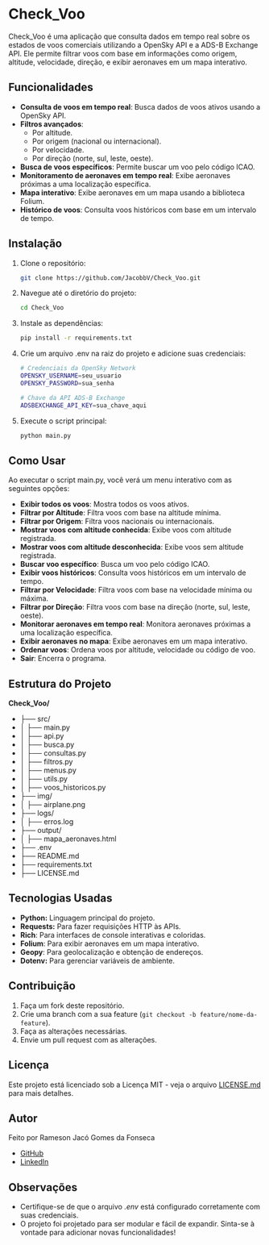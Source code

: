 # Check_Voo

Check_Voo é uma aplicação que consulta dados em tempo real sobre os estados de voos comerciais utilizando a OpenSky API e a ADS-B Exchange API. Ele permite filtrar voos com base em informações como origem, altitude, velocidade, direção, e exibir aeronaves em um mapa interativo.

## Funcionalidades

- **Consulta de voos em tempo real**: Busca dados de voos ativos usando a OpenSky API.
- **Filtros avançados**:
  - Por altitude.
  - Por origem (nacional ou internacional).
  - Por velocidade.
  - Por direção (norte, sul, leste, oeste).
- **Busca de voos específicos**: Permite buscar um voo pelo código ICAO.
- **Monitoramento de aeronaves em tempo real**: Exibe aeronaves próximas a uma localização específica.
- **Mapa interativo**: Exibe aeronaves em um mapa usando a biblioteca Folium.
- **Histórico de voos**: Consulta voos históricos com base em um intervalo de tempo.

## Instalação

1. Clone o repositório:

   ```bash
   git clone https://github.com/JacobbV/Check_Voo.git

2. Navegue até o diretório do projeto:
    ```bash
    cd Check_Voo
    ```

3. Instale as dependências:
    ```bash
    pip install -r requirements.txt
    ```

4. Crie um arquivo .env na raiz do projeto e adicione suas credenciais:
    ```bash
    # Credenciais da OpenSky Network
    OPENSKY_USERNAME=seu_usuario
    OPENSKY_PASSWORD=sua_senha

    # Chave da API ADS-B Exchange
    ADSBEXCHANGE_API_KEY=sua_chave_aqui
    ```

5. Execute o script principal:
    ```bash
    python main.py
    ```

## Como Usar

Ao executar o script main.py, você verá um menu interativo com as seguintes opções:

- **Exibir todos os voos**: Mostra todos os voos ativos.
- **Filtrar por Altitude**: Filtra voos com base na altitude mínima.
- **Filtrar por Origem**: Filtra voos nacionais ou internacionais.
- **Mostrar voos com altitude conhecida**: Exibe voos com altitude registrada.
- **Mostrar voos com altitude desconhecida**: Exibe voos sem altitude registrada.
- **Buscar voo específico**: Busca um voo pelo código ICAO.
- **Exibir voos históricos**: Consulta voos históricos em um intervalo de tempo.
- **Filtrar por Velocidade**: Filtra voos com base na velocidade mínima ou máxima.
- **Filtrar por Direção**: Filtra voos com base na direção (norte, sul, leste, oeste).
- **Monitorar aeronaves em tempo real**: Monitora aeronaves próximas a uma localização específica.
- **Exibir aeronaves no mapa**: Exibe aeronaves em um mapa interativo.
- **Ordenar voos**: Ordena voos por altitude, velocidade ou código de voo.
- **Sair**: Encerra o programa.

## Estrutura do Projeto

**Check_Voo/**
- ├── src/
- │   ├── main.py
- │   ├── api.py
- │   ├── busca.py
- │   ├── consultas.py
- │   ├── filtros.py
- │   ├── menus.py
- │   ├── utils.py
- │   ├── voos_historicos.py
- ├── img/
- │   ├── airplane.png
- ├── logs/
- │   ├── erros.log
- ├── output/
- │   ├── mapa_aeronaves.html
- ├── .env
- ├── README.md
- ├── requirements.txt
- ├── LICENSE.md

## Tecnologias Usadas

- **Python:** Linguagem principal do projeto.
- **Requests:** Para fazer requisições HTTP às APIs.
- **Rich**: Para interfaces de console interativas e coloridas.
- **Folium**: Para exibir aeronaves em um mapa interativo.
- **Geopy**: Para geolocalização e obtenção de endereços.
- **Dotenv:** Para gerenciar variáveis de ambiente.

## Contribuição

1. Faça um fork deste repositório.
2. Crie uma branch com a sua feature (`git checkout -b feature/nome-da-feature`).
3. Faça as alterações necessárias.
4. Envie um pull request com as alterações.

## Licença

Este projeto está licenciado sob a Licença MIT - veja o arquivo [LICENSE.md](LICENSE.md) para mais detalhes.

## Autor

Feito por Rameson Jacó Gomes da Fonseca 
- [GitHub](https://github.com/JacobbV) 
- [LinkedIn](https://www.linkedin.com/in/rameson-jacó-772547120/)

## Observações

- Certifique-se de que o arquivo *.env* está configurado corretamente com suas credenciais.
- O projeto foi projetado para ser modular e fácil de expandir. Sinta-se à vontade para adicionar novas funcionalidades!
